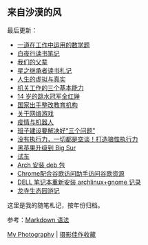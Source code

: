 ## 来自沙漠的风

最后更新：

- [一道在工作中运用的数学题][21]
- [白夜行读书笔记][20]
- [我们的父辈][1]
- [星之继承者读书札记][2]
- [人生的虚拟与真实][3]
- [机关工作的三个基本能力][4]
- [14 岁的跳水冠军全红婵][5]
 - [国家出手整改教育机构][6]
- [关于网络游戏][7]
- [疫情与机器人][8]
- [班子建设要解决好“三个问题”][9]
- [没有执行力，一切都是空谈！打造狼性执行力][10]
- [黑苹果升级到 Big Sur][11]
- [试车][12]
- [Arch 安装 deb 包][13]
- [Chrome配合谷歌访问助手访问谷歌资源][14]
-  [DELL 笔记本重新安装 archlinux+gnome 记录][15]
- [龙寺生态园游记][16]

这里是我的随笔札记，按年份归档。

参考：[Markdown 语法][17]

[My Photography][18] | [摄影佳作收藏][19]

[21]:   ./2021/20211109一道在工作中运用的数学题.md "一道在工作中运用的数学题"
[20]:   ./2021/白夜行读书笔记.md "白夜行读书笔记"
[1]:	./2021/20211027-%E6%88%91%E4%BB%AC%E7%9A%84%E7%88%B6%E8%BE%88.md "我们的父辈"
[2]:	./2021/%E6%98%9F%E4%B9%8B%E7%BB%A7%E6%89%BF%E8%80%85%E8%AF%BB%E4%B9%A6%E6%9C%AD%E8%AE%B0.md "星之继承者读书札记"
[3]:	./2021/20210927-%E4%BA%BA%E7%94%9F%E7%9A%84%E8%99%9A%E6%8B%9F%E4%B8%8E%E7%9C%9F%E5%AE%9E.md "人生的虚拟与真实"
[4]:	./2021/20210811-%E6%9C%BA%E5%85%B3%E5%B7%A5%E4%BD%9C%E7%9A%84%E4%B8%89%E4%B8%AA%E5%9F%BA%E6%9C%AC%E8%83%BD%E5%8A%9B.md "机关工作的三个基本能力"
[5]:	./2021/20210806-14%20%E5%B2%81%E7%9A%84%E8%B7%B3%E6%B0%B4%E5%86%A0%E5%86%9B%E5%85%A8%E7%BA%A2%E5%A9%B5.md "14 岁的跳水冠军全红婵"
[6]:	./2021/20210805-%E5%9B%BD%E5%AE%B6%E5%87%BA%E6%89%8B%E6%95%B4%E6%94%B9%E6%95%99%E8%82%B2%E6%9C%BA%E6%9E%84.md "国家出手整改教育机构"
[7]:	./2021/20210803-%E5%85%B3%E4%BA%8E%E7%BD%91%E7%BB%9C%E6%B8%B8%E6%88%8F.md "未成年人沉迷网络精神鸦片"
[8]:	./2021/20210803-%E7%96%AB%E6%83%85%E4%B8%8E%E6%9C%BA%E5%99%A8%E4%BA%BA.md "疫情与机器人"
[9]:	./2021/%E7%8F%AD%E5%AD%90%E5%BB%BA%E8%AE%BE%E8%A6%81%E8%A7%A3%E5%86%B3%E5%A5%BD%E2%80%9C%E4%B8%89%E4%B8%AA%E9%97%AE%E9%A2%98%E2%80%9D.md
[10]:	./2021/%E6%B2%A1%E6%9C%89%E6%89%A7%E8%A1%8C%E5%8A%9B%EF%BC%8C%E4%B8%80%E5%88%87%E9%83%BD%E6%98%AF%E7%A9%BA%E8%B0%88%EF%BC%81%E6%89%93%E9%80%A0%E7%8B%BC%E6%80%A7%E6%89%A7%E8%A1%8C%E5%8A%9B.md
[11]:	./2021/%E9%BB%91%E8%8B%B9%E6%9E%9C%E5%8D%87%E7%BA%A7%E5%88%B0%20Big%20Sur.md "黑苹果升级到 Big Sur"
[12]:	./2021/%E8%AF%95%E8%BD%A6.md "试车"
[13]:	./2020/Arch-%E5%AE%89%E8%A3%85-deb.md
[14]:	./2020/Chrome%E9%85%8D%E5%90%88%E8%B0%B7%E6%AD%8C%E8%AE%BF%E9%97%AE%E5%8A%A9%E6%89%8B%E8%AE%BF%E9%97%AE%E8%B0%B7%E6%AD%8C%E8%B5%84%E6%BA%90.md
[15]:	./2020/arch+gnome+install.md
[16]:	./2019/%E9%BE%99%E5%AF%BA%E7%94%9F%E6%80%81%E5%9B%AD%E6%B8%B8%E8%AE%B0.md
[17]:	https://www.markdown.xyz/basic-syntax/ "Markdown 基本语法"
[18]:	http://heimaphoto.com "my photography"
[19]:	https://bestimage.lofter.com "摄影佳作收藏"
